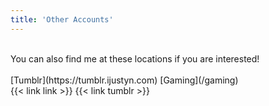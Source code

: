 ```yaml
---
title: 'Other Accounts'
---
```

<br>
You can also find me at these locations if you are interested!
<br><br>
[Tumblr](https://tumblr.ijustyn.com)
[Gaming](/gaming)

</section>
<section class="flex flex-col flex-wrap min-w-full mt-4 sm:min-w-0">
{{< link link >}}
{{< link tumblr >}}





